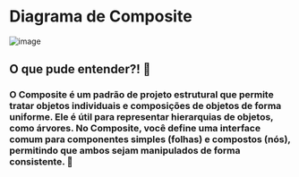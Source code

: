 # Diagrama de Composite
![image](https://github.com/user-attachments/assets/0183ef16-7f9d-4c20-8530-44032099ab10)

## O que pude entender?! 📔

### O Composite é um padrão de projeto estrutural que permite tratar objetos individuais e composições de objetos de forma uniforme. Ele é útil para representar hierarquias de objetos, como árvores. No Composite, você define uma interface comum para componentes simples (folhas) e compostos (nós), permitindo que ambos sejam manipulados de forma consistente. 🌳
